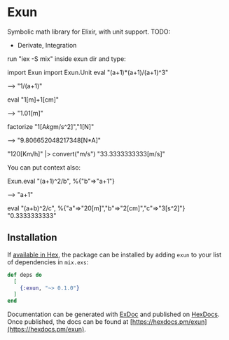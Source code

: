 # Exun

Symbolic math library for Elixir, with unit support.
TODO:
 - Derivate, Integration

run "iex -S mix" inside exun dir and type:

import Exun
import Exun.Unit
eval "(a+1)*(a+1)/(a+1)^3"

-->
"1/(a+1)"

eval "1[m]+1[cm]"

-->
"1.01[m]"

factorize "1[A*kg*m/s^2]","1[N]"

-->
"9.806652048217348[N*A]"

"120[Km/h]" |> convert("m/s")
"33.3333333333[m/s]"

You can put context also:

Exun.eval "(a+1)^2/b", %{"b"=>"a+1"}

-->
"a+1"

eval "(a+b)^2/c", %{"a"=>"20[m]","b"=>"2[cm]","c"=>"3[s^2]"}
"0.3333333333"

## Installation

If [available in Hex](https://hex.pm/docs/publish), the package can be installed
by adding `exun` to your list of dependencies in `mix.exs`:

```elixir
def deps do
  [
    {:exun, "~> 0.1.0"}
  ]
end
```

Documentation can be generated with [ExDoc](https://github.com/elixir-lang/ex_doc)
and published on [HexDocs](https://hexdocs.pm). Once published, the docs can
be found at [https://hexdocs.pm/exun](https://hexdocs.pm/exun).

